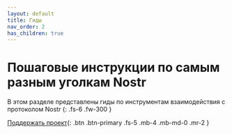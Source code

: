 ```yaml
---
layout: default
title: Гиды
nav_order: 2
has_children: true
---
```


# Пошаговые инструкции по самым разным уголкам Nostr

В этом разделе представлены гиды по инструментам взаимодействия с протоколом Nostr
{: .fs-6 .fw-300 }

[Поддержать проект](https://nostr.21ideas.org/docs/support.html){: .btn .btn-primary .fs-5 .mb-4 .mb-md-0 .mr-2 }
